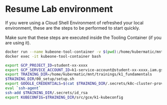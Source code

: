 # Resume Lab environment

If you were using a Cloud Shell Environment of refreshed your local environment, these are the steps to be performed to start quickly.

Make sure that these steps are executed inside the Tooling Container (if you are using it).

```bash
docker run --name kubeone-tool-container -v $(pwd):/home/kubermatic/mnt -t -d quay.io/kubermatic-labs/kubeone-tooling:1.4.2
docker exec -it kubeone-tool-container bash
```

```bash
export GCP_PROJECT_ID=student-xx-xxxx
export GCP_SERVICE_ACCOUNT_ID=k1-service-account@student-xx-xxxx.iam.gserviceaccount.com
export TRAINING_DIR=/home/kubermatic/mnt/trainings/k1_fundamentals
$TRAINING_DIR/00_setup/setup.sh
export GOOGLE_CREDENTIALS=$(cat $TRAINING_DIR/.secrets/k8c-cluster-provisioner-sa-key.json)
eval `ssh-agent`
ssh-add $TRAINING_DIR/.secrets/id_rsa
export KUBECONFIG=$TRAINING_DIR/src/gce/k1-kubeconfig
```